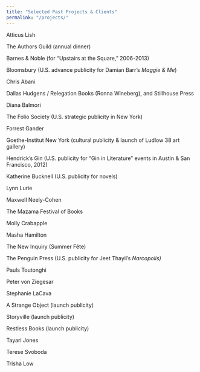 ```yaml
---
title: "Selected Past Projects & Clients"
permalink: "/projects/"
---
```

Atticus Lish

The Authors Guild (annual dinner)

Barnes & Noble (for &#8220;Upstairs at the Square,&#8221; 2006-2013)

Bloomsbury (U.S. advance publicity for Damian Barr&#8217;s *Maggie & Me*)

Chris Abani

Dallas Hudgens / Relegation Books (Ronna Wineberg), and Stillhouse Press

Diana Balmori

The Folio Society (U.S. strategic publicity in New York)

Forrest Gander

Goethe-Institut New York (cultural publicity & launch of Ludlow 38 art gallery)

Hendrick&#8217;s Gin (U.S. publicity for &#8220;Gin in Literature&#8221; events in Austin & San Francisco, 2012)

Katherine Bucknell (U.S. publicity for novels)

Lynn Lurie

Maxwell Neely-Cohen

The Mazama Festival of Books

Molly Crabapple

Masha Hamilton

The New Inquiry (Summer Fête)

The Penguin Press (U.S. publicity for Jeet Thayil&#8217;s *Narcopolis)*

Pauls Toutonghi

Peter von Ziegesar

Stephanie LaCava

A Strange Object (launch publicity)

Storyville (launch publicity)

Restless Books (launch publicity)

Tayari Jones

Terese Svoboda

Trisha Low

&nbsp;